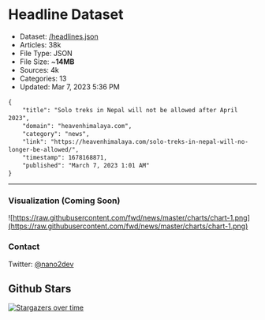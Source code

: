 # Headline Dataset

- Dataset: [/headlines.json](https://raw.githubusercontent.com/fwd/news/master/headlines.json) 
- Articles: 38k
- File Type: JSON
- File Size: ~**14MB**
- Sources: 4k
- Categories: 13
- Updated: Mar 7, 2023 5:36 PM

```
{
    "title": "Solo treks in Nepal will not be allowed after April 2023",
    "domain": "heavenhimalaya.com",
    "category": "news",
    "link": "https://heavenhimalaya.com/solo-treks-in-nepal-will-no-longer-be-allowed/",
    "timestamp": 1678168871,
    "published": "March 7, 2023 1:01 AM"
}
```

---

### Visualization (Coming Soon)

![https://raw.githubusercontent.com/fwd/news/master/charts/chart-1.png](https://raw.githubusercontent.com/fwd/news/master/charts/chart-1.png)

### Contact 

Twitter: [@nano2dev](https://twitter.com/nano2dev)

## Github Stars

[![Stargazers over time](https://starchart.cc/fwd/news.svg)](https://starchart.cc/fwd/news)

